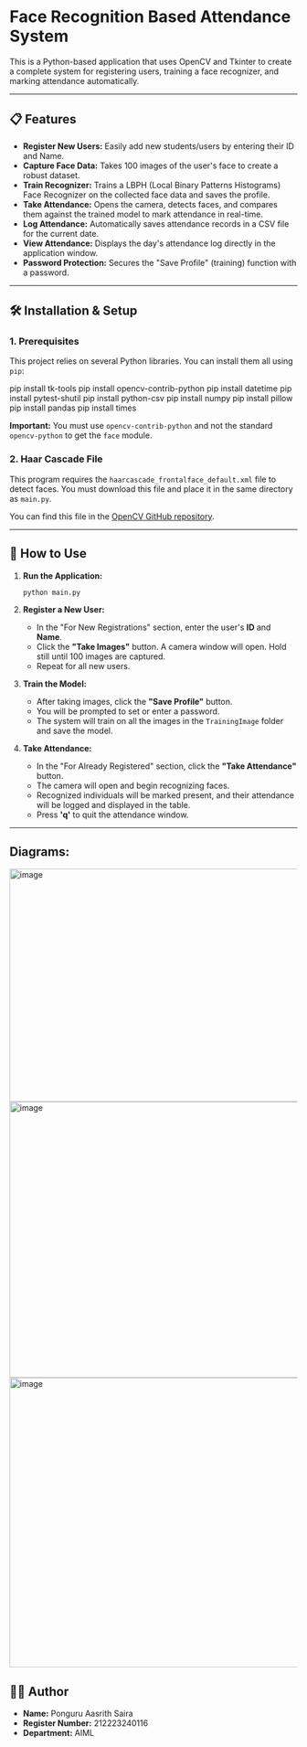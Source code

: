 # Face Recognition Based Attendance System

This is a Python-based application that uses OpenCV and Tkinter to create a complete system for registering users, training a face recognizer, and marking attendance automatically.

---

## 📋 Features

* **Register New Users:** Easily add new students/users by entering their ID and Name.
* **Capture Face Data:** Takes 100 images of the user's face to create a robust dataset.
* **Train Recognizer:** Trains a LBPH (Local Binary Patterns Histograms) Face Recognizer on the collected face data and saves the profile.
* **Take Attendance:** Opens the camera, detects faces, and compares them against the trained model to mark attendance in real-time.
* **Log Attendance:** Automatically saves attendance records in a CSV file for the current date.
* **View Attendance:** Displays the day's attendance log directly in the application window.
* **Password Protection:** Secures the "Save Profile" (training) function with a password.

---

## 🛠️ Installation & Setup

### 1. Prerequisites

This project relies on several Python libraries. You can install them all using `pip`:

pip install tk-tools pip install opencv-contrib-python pip install datetime pip install pytest-shutil pip install python-csv pip install numpy pip install pillow pip install pandas pip install times


**Important:** You must use `opencv-contrib-python` and not the standard `opencv-python` to get the `face` module.

### 2. Haar Cascade File

This program requires the `haarcascade_frontalface_default.xml` file to detect faces. You must download this file and place it in the same directory as `main.py`.

You can find this file in the [OpenCV GitHub repository](https://github.com/opencv/opencv/blob/master/data/haarcascades/haarcascade_frontalface_default.xml).

---

## 🚀 How to Use

1.  **Run the Application:**
    ```
    python main.py
    ```

2.  **Register a New User:**
    * In the "For New Registrations" section, enter the user's **ID** and **Name**.
    * Click the **"Take Images"** button. A camera window will open. Hold still until 100 images are captured.
    * Repeat for all new users.

3.  **Train the Model:**
    * After taking images, click the **"Save Profile"** button.
    * You will be prompted to set or enter a password.
    * The system will train on all the images in the `TrainingImage` folder and save the model.

4.  **Take Attendance:**
    * In the "For Already Registered" section, click the **"Take Attendance"** button.
    * The camera will open and begin recognizing faces.
    * Recognized individuals will be marked present, and their attendance will be logged and displayed in the table.
    * Press **'q'** to quit the attendance window.

---

## Diagrams:

<img width="1611" height="408" alt="image" src="https://github.com/user-attachments/assets/0adfba85-7223-4126-b24b-8b8e2df2c3e3" />

<img width="1555" height="483" alt="image" src="https://github.com/user-attachments/assets/371daed6-784a-45ae-b652-ca3b683010c5" />

<img width="1402" height="507" alt="image" src="https://github.com/user-attachments/assets/16ddabee-623c-4494-9754-e8d2216caebe" />



## 🧑‍💻 Author

* **Name:** Ponguru Aasrith Saira
* **Register Number:** 212223240116
* **Department:** AIML
